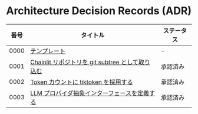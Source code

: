 # Architecture Decision Records (ADR)

| 番号 | タイトル | ステータス |
|------|-----------|-------------|
| 0000 | [テンプレート](0000-template.md) | - |
| 0001 | [Chainlit リポジトリを git subtree として取り込む](0001-use-chainlit-subtree.md) | 承認済み |
| 0002 | [Token カウントに tiktoken を採用する](0002-tokenization-with-tiktoken.md) | 承認済み |
| 0003 | [LLM プロバイダ抽象インターフェースを定義する](0003-provider-interface.md) | 承認済み |
